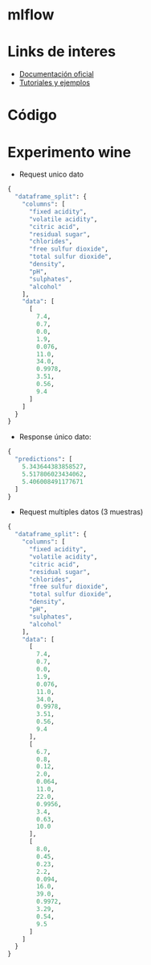 # mlflow

# Links de interes
- [Documentación oficial](https://mlflow.org/docs/latest/tutorials-and-examples/index.html)
- [Tutoriales y ejemplos](https://mlflow.org/docs/latest/tutorials-and-examples/index.html)

# Código


# Experimento wine
- Request unico dato
```python
{
  "dataframe_split": {
    "columns": [
      "fixed acidity",
      "volatile acidity",
      "citric acid",
      "residual sugar",
      "chlorides",
      "free sulfur dioxide",
      "total sulfur dioxide",
      "density",
      "pH",
      "sulphates",
      "alcohol"
    ],
    "data": [
      [
        7.4,
        0.7,
        0.0,
        1.9,
        0.076,
        11.0,
        34.0,
        0.9978,
        3.51,
        0.56,
        9.4
      ]
    ]
  }
}

```
- Response único dato:
```python
{
  "predictions": [
    5.343644383858527,
    5.517806023434062,
    5.406008491177671
  ]
}
```



- Request multiples datos (3 muestras)
```python
{
  "dataframe_split": {
    "columns": [
      "fixed acidity",
      "volatile acidity",
      "citric acid",
      "residual sugar",
      "chlorides",
      "free sulfur dioxide",
      "total sulfur dioxide",
      "density",
      "pH",
      "sulphates",
      "alcohol"
    ],
    "data": [
      [
        7.4,
        0.7,
        0.0,
        1.9,
        0.076,
        11.0,
        34.0,
        0.9978,
        3.51,
        0.56,
        9.4
      ],
      [
        6.7,
        0.8,
        0.12,
        2.0,
        0.064,
        11.0,
        22.0,
        0.9956,
        3.4,
        0.63,
        10.0
      ],
      [
        8.0,
        0.45,
        0.23,
        2.2,
        0.094,
        16.0,
        39.0,
        0.9972,
        3.29,
        0.54,
        9.5
      ]
    ]
  }
}
```
